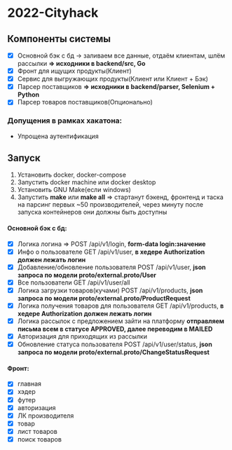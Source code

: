 # 2022-Cityhack

## Компоненты системы

- [x] Основной бэк с бд -> заливаем все данные, отдаём клиентам, шлём рассылки **=> исходники в backend/src, Go**
- [x] Фронт для ищущих продукты(Клиент)
- [x] Сервис для выгружающих продукты(Клиент или Клиент + Бэк)
- [x] Парсер поставщиков **=> исходники в backend/parser, Selenium + Python**
- [x] Парсер товаров поставщиков(Опционально)

### Допущения в рамках хакатона:
- Упрощена аутентификация

## Запуск
1. Установить docker, docker-compose
2. Запустить docker machine или docker desktop
3. Установить GNU Make(если windows)
4. Запустить **make** или **make all** => стартанут бэкенд, фронтенд и таска на парсинг первых ~50 производителей, через минуту после запуска контейнеров они должны быть доступны

#### Основной бэк с бд:
- [x] Логика логина => POST /api/v1/login, **form-data login:значение**
- [x] Инфо о пользователе GET /api/v1/user, **в хедере Authorization должен лежать логин**
- [x] Добавление/обновление пользователя POST /api/v1/user, **json запроса по модели proto/external.proto/User**
- [x] Все пользователи GET /api/v1/user/all
- [x] Логика загрузки товаров(кучами) POST /api/v1/products, **json запроса по модели proto/external.proto/ProductRequest**
- [x] Логика получения товаров для пользователя GET /api/v1/products,  **в хедере Authorization должен лежать логин**
- [x] Логика рассылок с предложением зайти на платформу **отправляем письма всем в статусе APPROVED, далее переводим в MAILED**
- [x] Авторизация для приходящих из рассылки
- [x] Обновление статуса пользователя POST /api/v1/user/status, **json запроса по модели proto/external.proto/ChangeStatusRequest**

#### Фронт:
- [x] главная
- [x] хэдер
- [x] футер
- [x] авторизация
- [x] ЛК производителя
- [x] товар
- [x] лист товаров
- [x] поиск товаров
